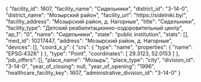 {
    "facility_id": 1607,
    "facility_name": "Сидельники",
    "district_id": "3-14-0",
    "district_name": "Мозырский район",
    "facility_url": "https:\/\/sidelniki.by\/",
    "facility_address": "Мозырский район, д. Нагорные",
    "title": "Сидельники",
    "facility_type": "Детский реабилитационно-оздоровительный центр",
    "ap_1": "0",
    "name": "Сидельники",
    "state": "public institution",
    "stats": [],
    "med_id": 10217447,
    "address": "Мозырский район, д. Нагорные",
    "devices": [],
    "coord_x_y": {
        "crs": {
            "type": "name",
            "properties": {
                "name": "EPSG:4326"
            }
        },
        "type": "Point",
        "coordinates": [
            29.3123,
            52.0153
        ]
    },
    "job_offers": [],
    "place_name": "Мозырь",
    "place_type": "city",
    "division_id": "3-14-0",
    "year_of_closing": null,
    "year_of_opening": "1996",
    "healthcare_facility_key": 1607,
    "administrative_division_id": "3-14-0"
}